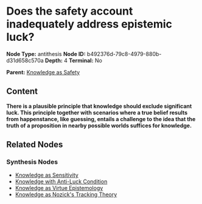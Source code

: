 # Does the safety account inadequately address epistemic luck?

**Node Type:** antithesis
**Node ID:** b492376d-79c8-4979-880b-d31d658c570a
**Depth:** 4
**Terminal:** No

**Parent:** [Knowledge as Safety](knowledge-as-safety-synthesis-951b308a-d743-471e-b239-8d05feac0df2.md)

## Content

**There is a plausible principle that knowledge should exclude significant luck. This principle together with scenarios where a true belief results from happenstance, like guessing, entails a challenge to the idea that the truth of a proposition in nearby possible worlds suffices for knowledge.**

## Related Nodes

### Synthesis Nodes

- [Knowledge as Sensitivity](knowledge-as-sensitivity-synthesis-7da8848d-9460-4b4e-9a15-e41ea2026e08.md)
- [Knowledge with Anti-Luck Condition](knowledge-with-anti-luck-condition-synthesis-d3e2e81b-1606-4f1e-b3fa-8761c7e5ed71.md)
- [Knowledge as Virtue Epistemology](knowledge-as-virtue-epistemology-synthesis-9396103b-4104-44df-b0ca-63e341cbb3a8.md)
- [Knowledge as Nozick's Tracking Theory](knowledge-as-nozicks-tracking-theory-synthesis-a0a683c8-5c99-41b3-9816-d051e1323f49.md)
